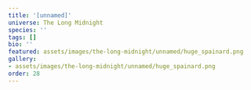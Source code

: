 ```yaml
---
title: '[unnamed]'
universe: The Long Midnight
species: ''
tags: []
bio: ''
featured: assets/images/the-long-midnight/unnamed/huge_spainard.png
gallery:
- assets/images/the-long-midnight/unnamed/huge_spainard.png
order: 28
---
```

